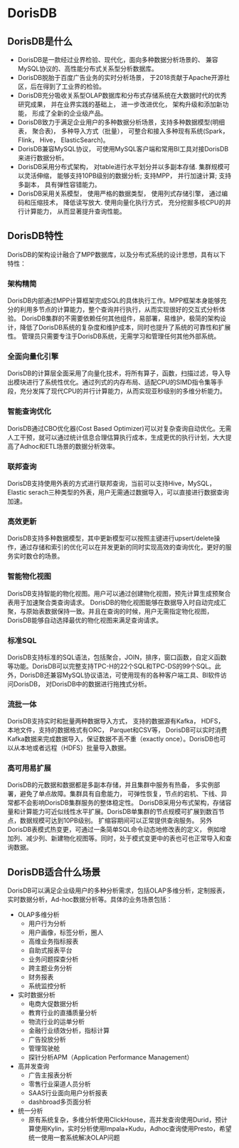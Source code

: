 # DorisDB

## DorisDB是什么

* DorisDB是一款经过业界检验、现代化，面向多种数据分析场景的、 兼容MySQL协议的、高性能分布式关系型分析数据库。
* DorisDB脱胎于百度广告业务的实时分析场景， 于2018贡献于Apache开源社区，后在得到了工业界的检验。
* DorisDB充分吸收关系型OLAP数据库和分布式存储系统在大数据时代的优秀研究成果， 并在业界实践的基础上， 进一步改进优化， 架构升级和添加新功能， 形成了全新的企业级产品。
* DorisDB致力于满足企业用户的多种数据分析场景，支持多种数据模型(明细表， 聚合表)， 多种导入方式（批量）， 可整合和接入多种现有系统(Spark， Flink， Hive， ElasticSearch)。
* DorisDB兼容MySQL协议， 可使用MySQL客户端和常用BI工具对接DorisDB来进行数据分析。
* DorisDB采用分布式架构， 对table进行水平划分并以多副本存储. 集群规模可以灵活伸缩， 能够支持10PB级别的数据分析; 支持MPP， 并行加速计算; 支持多副本， 具有弹性容错能力。
* DorisDB采用关系模型， 使用严格的数据类型， 使用列式存储引擎， 通过编码和压缩技术， 降低读写放大. 使用向量化执行方式， 充分挖掘多核CPU的并行计算能力， 从而显著提升查询性能。

## DorisDB特性

DorisDB的架构设计融合了MPP数据库，以及分布式系统的设计思想，具有以下特性：

### 架构精简

DorisDB内部通过MPP计算框架完成SQL的具体执行工作。MPP框架本身能够充分的利用多节点的计算能力，整个查询并行执行，从而实现很好的交互式分析体验。
DorisDB集群的不需要依赖任何其他组件，易部署，易维护，极简的架构设计，降低了DorisDB系统的复杂度和维护成本，同时也提升了系统的可靠性和扩展性。 管理员只需要专注于DorisDB系统，无需学习和管理任何其他外部系统。

### 全面向量化引擎

DorisDB的计算层全面采用了向量化技术，将所有算子，函数，扫描过滤，导入导出模块进行了系统性优化。通过列式的内存布局、适配CPU的SIMD指令集等手段，充分发挥了现代CPU的并行计算能力，从而实现亚秒级别的多维分析能力。

### 智能查询优化

DorisDB通过CBO优化器(Cost Based Optimizer)可以对复杂查询自动优化。无需人工干预，就可以通过统计信息合理估算执行成本，生成更优的执行计划，大大提高了Adhoc和ETL场景的数据分析效率。

### 联邦查询

DorisDB支持使用外表的方式进行联邦查询，当前可以支持Hive，MySQL，Elastic serach三种类型的外表，用户无需通过数据导入，可以直接进行数据查询加速。

### 高效更新

DorisDB支持多种数据模型，其中更新模型可以按照主键进行upsert/delete操作，通过存储和索引的优化可以在并发更新的同时实现高效的查询优化，更好的服务实时数仓的场景。

### 智能物化视图

DorisDB支持智能的物化视图。用户可以通过创建物化视图，预先计算生成预聚合表用于加速聚合类查询请求。 DorisDB的物化视图能够在数据导入时自动完成汇聚，与原始表数据保持一致。并且在查询的时候，用户无需指定物化视图，DorisDB能够自动选择最优的物化视图来满足查询请求。

### 标准SQL

DorisDB支持标准的SQL语法，包括聚合，JOIN，排序，窗口函数，自定义函数等功能。DorisDB可以完整支持TPC-H的22个SQL和TPC-DS的99个SQL。此外，DorisDB还兼容MySQL协议语法，可使用现有的各种客户端工具、BI软件访问DorisDB， 对DorisDB中的数据进行拖拽式分析。

### 流批一体

DorisDB支持实时和批量两种数据导入方式， 支持的数据源有Kafka， HDFS， 本地文件，支持的数据格式有ORC， Parquet和CSV等， DorisDB可以实时消费Kafka数据来完成数据导入，保证数据不丢不重（exactly once）。DorisDB也可以从本地或者远程（HDFS）批量导入数据。

### 高可用易扩展

DorisDB的元数据和数据都是多副本存储，并且集群中服务有热备， 多实例部署，避免了单点故障。集群具有自愈能力， 可弹性恢复，节点的宕机、下线、异常都不会影响DorisDB集群服务的整体稳定性。
DorisDB采用分布式架构，存储容量和计算能力可近似线性水平扩展。DorisDB单集群的节点规模可扩展到数百节点，数据规模可达到10PB级别。 扩缩容期间可以正常提供查询服务。
另外DorisDB表模式热变更，可通过一条简单SQL命令动态地修改表的定义， 例如增加列、减少列、新建物化视图等。同时，处于模式变更中的表也可也正常导入和查询数据。

## DorisDB适合什么场景

DorisDB可以满足企业级用户的多种分析需求，包括OLAP多维分析，定制报表，实时数据分析，Ad-hoc数据分析等。具体的业务场景包括：

* OLAP多维分析
  * 用户行为分析
  * 用户画像，标签分析，圈人
  * 高维业务指标报表
  * 自助式报表平台
  * 业务问题探查分析
  * 跨主题业务分析
  * 财务报表
  * 系统监控分析
* 实时数据分析
  * 电商大促数据分析
  * 教育行业的直播质量分析
  * 物流行业的运单分析
  * 金融行业绩效分析，指标计算
  * 广告投放分析
  * 管理驾驶舱
  * 探针分析APM（Application Performance Management）
* 高并发查询
  * 广告主报表分析
  * 零售行业渠道人员分析
  * SAAS行业面向用户分析报表
  * dashbroad多页面分析
* 统一分析 
  * 原有系统复杂，多维分析使用ClickHouse，高并发查询使用Durid，预计算使用Kylin，实时分析使用Impala+Kudu，Adhoc查询使用Presto，希望统一使用一套系统解决OLAP问题
